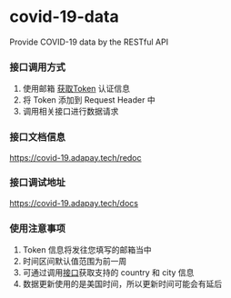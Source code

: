 # covid-19-data
Provide COVID-19 data by the RESTful API

### 接口调用方式
1. 使用邮箱 [获取Token](https://covid-19.adapay.tech/docs#/authentication/authentication_register_api_v1_authentication_register_post) 认证信息
2. 将 Token 添加到 Request Header 中
3. 调用相关接口进行数据请求


### 接口文档信息
https://covid-19.adapay.tech/redoc

### 接口调试地址
https://covid-19.adapay.tech/docs

### 使用注意事项
1. Token 信息将发往您填写的邮箱当中
2. 时间区间默认值范围为前一周
3. 可通过调用[接口](https://covid-19.adapay.tech/docs#/infection/infection_area_api_v1_infection_area_get)获取支持的 country 和 city 信息
4. 数据更新使用的是美国时间，所以更新时间可能会有延后
